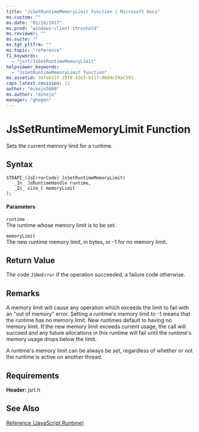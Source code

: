 ```yaml
---
title: "JsSetRuntimeMemoryLimit Function | Microsoft Docs"
ms.custom: ""
ms.date: "01/18/2017"
ms.prod: "windows-client-threshold"
ms.reviewer: ""
ms.suite: ""
ms.tgt_pltfrm: ""
ms.topic: "reference"
f1_keywords: 
  - "jsrt/JsSetRuntimeMemoryLimit"
helpviewer_keywords: 
  - "JsSetRuntimeMemoryLimit function"
ms.assetid: 74feb31f-19f6-43e3-b117-0694c59ac593
caps.latest.revision: 12
author: "mikejo5000"
ms.author: "mikejo"
manager: "ghogen"
---
```

# JsSetRuntimeMemoryLimit Function
Sets the current memory limit for a runtime.  
  
## Syntax  
  
```  
STDAPI_(JsErrorCode) JsSetRuntimeMemoryLimit(  
   _In_ JsRuntimeHandle runtime,  
   _In_ size_t memoryLimit  
);  
```  
  
#### Parameters  
 `runtime`  
 The runtime whose memory limit is to be set.  
  
 `memoryLimit`  
 The new runtime memory limit, in bytes, or -1 for no memory limit.  
  
## Return Value  
 The code `JsNoError` if the operation succeeded, a failure code otherwise.  
  
## Remarks  
 A memory limit will cause any operation which exceeds the limit to fail with an "out of memory" error. Setting a runtime's memory limit to -1 means that the runtime has no memory limit. New runtimes default to having no memory limit. If the new memory limit exceeds current usage, the call will succeed and any future allocations in this runtime will fail until the runtime's memory usage drops below the limit.  
  
 A runtime's memory limit can be always be set, regardless of whether or not the runtime is active on another thread.  
  
## Requirements  
 **Header:** jsrt.h  
  
## See Also  
 [Reference (JavaScript Runtime)](../chakra-hosting/reference-javascript-runtime.md)